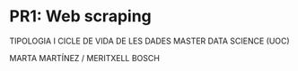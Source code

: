 # PR1: Web scraping
TIPOLOGIA I CICLE DE VIDA DE LES DADES
MASTER DATA SCIENCE (UOC)

MARTA MARTÍNEZ / MERITXELL BOSCH

